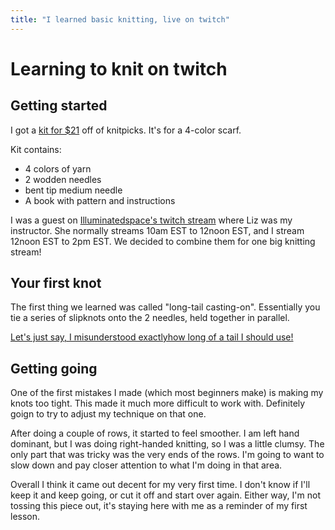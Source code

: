 ```yaml
---
title: "I learned basic knitting, live on twitch"
---
```


# Learning to knit on twitch

## Getting started

I got a [kit for \$21](https://www.knitpicks.com/learn-to-knit-club-the-scarf-kit-blue/p/44457) off of knitpicks. It's for a 4-color scarf.

Kit contains:

- 4 colors of yarn
- 2 wodden needles
- bent tip medium needle
- A book with pattern and instructions

I was a guest on [Illuminatedspace's twitch stream](https://www.twitch.tv/illuminatedspace) where Liz was my instructor. She normally streams 10am EST to 12noon EST, and I stream 12noon EST to 2pm EST. We decided to combine them for one big knitting stream!

## Your first knot

The first thing we learned was called "long-tail casting-on". Essentially you tie a series of slipknots onto the 2 needles, held together in parallel.

[Let's just say, I misunderstood exactlyhow long of a tail I should use!](https://www.twitch.tv/illuminatedspace)

## Getting going

One of the first mistakes I made (which most beginners make) is making my knots too tight. This made it much more difficult to work with. Definitely goign to try to adjust my technique on that one.

After doing a couple of rows, it started to feel smoother. I am left hand dominant, but I was doing right-handed knitting, so I was a little clumsy. The only part that was tricky was the very ends of the rows. I'm going to want to slow down and pay closer attention to what I'm doing in that area.

Overall I think it came out decent for my very first time. I don't know if I'll keep it and keep going, or cut it off and start over again. Either way, I'm not tossing this piece out, it's staying here with me as a reminder of my first lesson.
